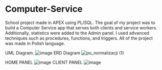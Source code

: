 # Computer-Service
School project made in APEX using PL/SQL. The goal of my project was to build a Computer Service app that serves both clients and service workers. Additionally, statistics were added to the Admin panel. I used advanced techniques such as procedures, functions, and triggers. All of the project was made in Polish language.

UML Diagram. 
![image](https://github.com/user-attachments/assets/f0330c7f-6562-4c14-ac91-6c5b95c93366)
ERD Diagram
![po_normalizacji (1)](https://github.com/user-attachments/assets/49c08f0a-c44e-46b7-bc17-6ab9946136f0)


HOME PANEL
![image](https://github.com/user-attachments/assets/733b7b8d-6c14-4f04-926f-e19884c506e4)
CLIENT PANEL
![image](https://github.com/user-attachments/assets/36bfeef5-8520-472a-8ed4-ee7a41ef288a)
